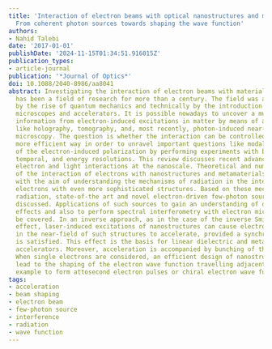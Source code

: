 ```yaml
---
title: 'Interaction of electron beams with optical nanostructures and metamaterials:
  From coherent photon sources towards shaping the wave function'
authors:
- Nahid Talebi
date: '2017-01-01'
publishDate: '2024-11-15T01:34:51.916015Z'
publication_types:
- article-journal
publication: '*Journal of Optics*'
doi: 10.1088/2040-8986/aa8041
abstract: Investigating the interaction of electron beams with materials and light
  has been a field of research for more than a century. The field was advanced theoretically
  by the rise of quantum mechanics and technically by the introduction of electron
  microscopes and accelerators. It is possible nowadays to uncover a multitude of
  information from electron-induced excitations in matter by means of advanced techniques
  like holography, tomography, and, most recently, photon-induced near-field electron
  microscopy. The question is whether the interaction can be controlled in an even,
  more efficient way in order to unravel important questions like modal decomposition
  of the electron-induced polarization by performing experiments with better spatial,
  temporal, and energy resolutions. This review discusses recent advances in controlling
  electron and light interactions at the nanoscale. Theoretical and numerical aspects
  of the interaction of electrons with nanostructures and metamaterials will be discussed
  with the aim of understanding the mechanisms of radiation in the interaction of
  electrons with even more sophisticated structures. Based on these mechanisms of
  radiation, state-of-the art and novel electron-driven few-photon sources will be
  discussed. Applications of such sources to gain an understanding of quantum optical
  effects and also to perform spectral interferometry with electron microscopes will
  be covered. In an inverse approach, as in the case of the inverse Smith-Purcell
  effect, laser-induced excitations of nanostructures can cause electron beams traveling
  in the near-field of such structures to accelerate, provided a synchronization criterion
  is satisfied. This effect is the basis for linear dielectric and metallic electron
  accelerators. Moreover, acceleration is accompanied by bunching of the electrons.
  When single electrons are considered, an efficient design of nanostructures can
  lead to the shaping of the electron wave function travelling adjacent to them, for
  example to form attosecond electron pulses or chiral electron wave functions.
tags:
- acceleration
- beam shaping
- electron beam
- few-photon source
- interference
- radiation
- wave function
---
```

